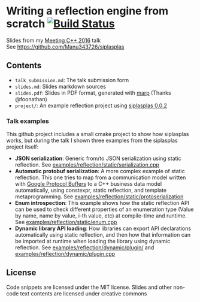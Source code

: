 Writing a reflection engine from scratch [![Build Status](https://travis-ci.org/Manu343726/meetingcpp2016.svg?branch=master)](https://travis-ci.org/Manu343726/meetingcpp2016)
========================================

Slides from my [Meeting C++ 2016](https://meetingcpp.com/index.php/mcpp2016.html) talk  
See https://github.com/Manu343726/siplasplas

Contents
--------

 - `talk_submission.md`: The talk submission form
 - `slides.md`: Slides markdown sources
 - `slides.pdf`: Slides in PDF format, generated with [marp](https://yhatt.github.io/marp) (Thanks @foonathan)
 - `project/`: An example reflection project using [siplasplas 0.0.2](https://github.com/Manu343726/siplasplas/releases)

### Talk examples

This github project includes a small cmake project to show how siplasplas works, but during the talk
I shown three examples from the siplasplas project itself:

 - **JSON serialization**: Generic from/to JSON serialization using static reflection.
   See [examples/reflection/static/serialization.cpp](https://github.com/Manu343726/siplasplas/blob/master/examples/reflection/static/serialization.cpp)
 - **Automatic protobuf serialization**: A more complex example of static reflection.
   This one tries to map from a communication model written with [Google Protocol Buffers](https://github.com/google/protobuf)
   to a C++ business data model automatically, using constexpr, static reflection, and template
   metaprogramming. See [examples/reflection/static/protoserialization](https://github.com/Manu343726/siplasplas/tree/master/examples/reflection/static/protoserialization)
 - **Enum introspection**: This example shows how the static reflection API can
   be used to check different properties of an enumeration type (Value by name, name by value,
   i-th value, etc) at compile-time and runtime. See [examples/reflection/static/enum.cpp](https://github.com/Manu343726/siplasplas/blob/master/examples/reflection/static/enum.cpp)
 - **Dynamic library API loading**: How libraries can export API declarations automatically using
   static reflection, and then how that information can be imported at runtime when loading the
   library using dynamic reflection. See [examples/reflection/dynamic/plugin/](https://github.com/Manu343726/siplasplas/tree/master/examples/reflection/dynamic/plugin) and [examples/reflection/dynamic/plugin.cpp](https://github.com/Manu343726/siplasplas/blob/master/examples/reflection/dynamic/plugin.cpp)

License
-------

Code snippets are licensed under the MIT license. Slides and other non-code text contents are licensed under creative commons

